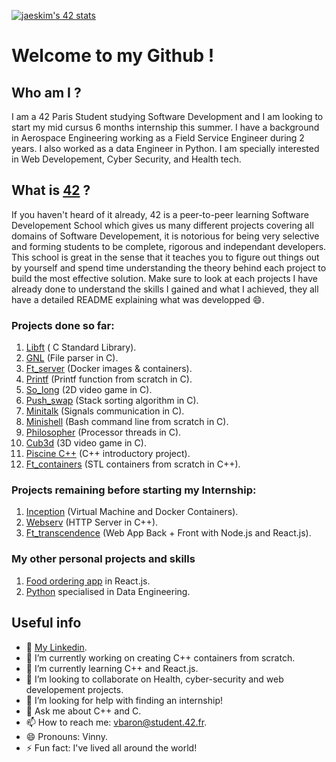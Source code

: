 <!--
**VincentBaron/VincentBaron** is a ✨ _special_ ✨ repository because its `README.md` (this file) appears on your GitHub profile.

Here are some ideas to get you started:

- 🔭 I’m currently working on ...
- 🌱 I’m currently learning ...
- 👯 I’m looking to collaborate on ...
- 🤔 I’m looking for help with ...
- 💬 Ask me about ...
- 📫 How to reach me: ...
- 😄 Pronouns: ...
- ⚡ Fun fact: ...
-->

[![jaeskim's 42 stats](https://badge42.herokuapp.com/api/stats/vbaron)](https://github.com/JaeSeoKim/badge42)

# Welcome to my Github !

## Who am I ?

I am a 42 Paris Student studying Software Development and I am looking to start my mid cursus 6 months internship this summer. I have a background in Aerospace Engineering working as a Field Service Engineer during 2 years. I also worked as a data Engineer in Python. I am specially interested in Web Developement, Cyber Security, and Health tech.

## What is [42](https://42.fr/en/homepage/) ?

If you haven't heard of it already, 42 is a peer-to-peer learning Software Developement School which gives us many different projects covering all domains of Software Developement, it is notorious for being very selective and forming students to be complete, rigorous and independant developers. This school is great in the sense that it teaches you to figure out things out by yourself and spend time understanding the theory behind each project to build the most effective solution. Make sure to look at each projects I have already done to understand the skills I gained and what I achieved, they all have a detailed README explaining what was developped :smile:.

### Projects done so far:

1. [Libft](https://github.com/VincentBaron/Libft) ( C Standard Library).
2. [GNL](https://github.com/VincentBaron/GNL) (File parser in C).
3. [Ft_server](https://github.com/VincentBaron/Ft_server) (Docker images & containers).
4. [Printf](https://github.com/VincentBaron/Printf) (Printf function from scratch in C).
5. [So_long](https://github.com/VincentBaron/So_Long) (2D video game in C).
6. [Push_swap](https://github.com/VincentBaron/push_swap) (Stack sorting algorithm in C).
7. [Minitalk](https://github.com/VincentBaron/Minitalk) (Signals communication in C).
8. [Minishell](https://github.com/VincentBaron/Minishell) (Bash command line from scratch in C).
9. [Philosopher](https://github.com/VincentBaron/Philosophers) (Processor threads in C).
10. [Cub3d](https://github.com/VincentBaron/Cub3d) (3D video game in C).
11. [Piscine C++](https://github.com/VincentBaron/Piscine_CPP) (C++ introductory project).
12. [Ft_containers](https://github.com/VincentBaron/ft_containers) (STL containers from scratch in C++).

### Projects remaining before starting my Internship:

1. [Inception]() (Virtual Machine and Docker Containers).
2. [Webserv]() (HTTP Server in C++).
3. [Ft_transcendence]() (Web App Back + Front with Node.js and React.js).

### My other personal projects and skills

1. [Food ordering app](https://github.com/VincentBaron/ReactFoodApp) in React.js.
2. [Python](https://github.com/VincentBaron/Python_Projects) specialised in Data Engineering.

## Useful info

- :book: [My Linkedin](https://www.linkedin.com/in/vincent-baron-775335156/).
- 🔭 I’m currently working on creating C++ containers from scratch.
- 🌱 I’m currently learning C++ and React.js.
- 👯 I’m looking to collaborate on Health, cyber-security and web developement projects.
- 🤔 I’m looking for help with finding an internship!
- 💬 Ask me about C++ and C.
- 📫 How to reach me: vbaron@student.42.fr.
- 😄 Pronouns: Vinny.
- ⚡ Fun fact: I've lived all around the world!

